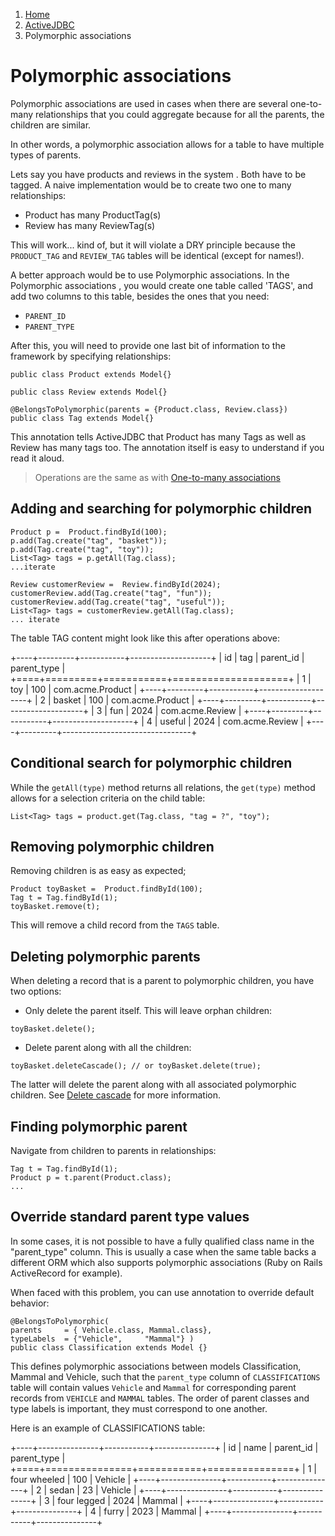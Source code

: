 <ol class=breadcrumb>
   <li><a href=/>Home</a></li>
   <li><a href=/activejdbc>ActiveJDBC</a></li>
   <li class=active>Polymorphic associations</li>
</ol>
<div class=page-header>
   <h1>Polymorphic associations <small></small></h1>
</div>



Polymorphic associations are used in cases when there are several one-to-many relationships that you could aggregate
because for all the parents, the children are similar.

In other words, a polymorphic association allows for a table to have multiple types of parents.


Lets say you have products and reviews in the system . Both have to be tagged.
A naive implementation would be to create two one to many relationships:

-   Product has many ProductTag(s)
-   Review has many ReviewTag(s)

This will work... kind of, but it will violate a DRY principle because the `PRODUCT_TAG` and `REVIEW_TAG`
tables will be identical (except for names!).

A better approach would be to use Polymorphic associations. In the Polymorphic associations , you would create one
table called 'TAGS', and add two columns to this table, besides the ones that you need:

-   `PARENT_ID`
-   `PARENT_TYPE`

After this, you will need to provide one last bit of information to the framework by specifying relationships:

~~~~ {.java}
public class Product extends Model{}

public class Review extends Model{}

@BelongsToPolymorphic(parents = {Product.class, Review.class})
public class Tag extends Model{}
~~~~

This annotation tells ActiveJDBC that Product has many Tags as well as Review has many tags too.
The annotation itself is easy to understand if you read it aloud.


>
> Operations are the same as with [One-to-many associations](one_to_many_associations)
>

## Adding and searching for polymorphic children

~~~~ {.java}
Product p =  Product.findById(100);
p.add(Tag.create("tag", "basket"));
p.add(Tag.create("tag", "toy"));
List<Tag> tags = p.getAll(Tag.class);
...iterate

Review customerReview =  Review.findById(2024);
customerReview.add(Tag.create("tag", "fun"));
customerReview.add(Tag.create("tag", "useful"));
List<Tag> tags = customerReview.getAll(Tag.class);
... iterate
~~~~

The table TAG content might look like this after operations above:

+----+---------+-----------+--------------------+
| id | tag     | parent_id | parent_type        |
+====+=========+===========+====================+
|  1 | toy     |  100      | com.acme.Product   |
+----+---------+-----------+--------------------+
|  2 | basket  |  100      | com.acme.Product   |
+----+---------+-----------+--------------------+
|  3 | fun     | 2024      | com.acme.Review    |
+----+---------+-----------+--------------------+
|  4 | useful  | 2024      | com.acme.Review    |
+----+---------+--------------------------------+


## Conditional search for polymorphic children

While the `getAll(type)` method returns all relations, the `get(type)` method allows for a selection criteria on the child table:

~~~~ {.java}
List<Tag> tags = product.get(Tag.class, "tag = ?", "toy");
~~~~

## Removing polymorphic children

Removing children is as easy as expected;

~~~~ {.java}
Product toyBasket =  Product.findById(100);
Tag t = Tag.findById(1);
toyBasket.remove(t);
~~~~

This will remove a child record from the `TAGS` table.

## Deleting polymorphic parents

When deleting a record that is a parent to polymorphic children, you have two options:

-   Only delete the parent itself. This will leave orphan children:

~~~~ {.java}
toyBasket.delete();
~~~~

-   Delete parent along with all the children:

~~~~ {.java}
toyBasket.deleteCascade(); // or toyBasket.delete(true);
~~~~

The latter will delete the parent along with all associated polymorphic children.
See [Delete cascade](delete_cascade) for more information.

## Finding polymorphic parent

Navigate from children to parents in relationships:

~~~~ {.java}
Tag t = Tag.findById(1);
Product p = t.parent(Product.class);
...
~~~~

## Override standard parent type values

In some cases, it is not possible to have a fully qualified class name in the "parent_type" column.
This is usually a case when the same table backs a different ORM which also supports polymorphic associations
(Ruby on Rails ActiveRecord for example).

When faced with this problem, you can use annotation to override default behavior:

~~~~ {.java}
@BelongsToPolymorphic(
parents     = { Vehicle.class, Mammal.class}, 
typeLabels  = {"Vehicle",     "Mammal"} )
public class Classification extends Model {}
~~~~

This defines polymorphic associations between models Classification, Mammal and Vehicle,
such that the `parent_type` column of `CLASSIFICATIONS` table will contain values
`Vehicle` and `Mammal` for corresponding parent records from `VEHICLE` and `MAMMAL` tables.
The order of parent classes and type labels is important, they must correspond to one another.

Here is an example of CLASSIFICATIONS table:

+----+---------------+-----------+---------------+
| id | name          | parent_id | parent_type   |
+====+===============+===========+===============+
|  1 | four wheeled  | 100       | Vehicle       |
+----+---------------+-----------+---------------+
|  2 | sedan         | 23        | Vehicle       |
+----+---------------+-----------+---------------+
|  3 | four legged   | 2024      | Mammal        |
+----+---------------+-----------+---------------+
|  4 | furry         | 2023      | Mammal        |
+----+---------------+-----------+---------------+
